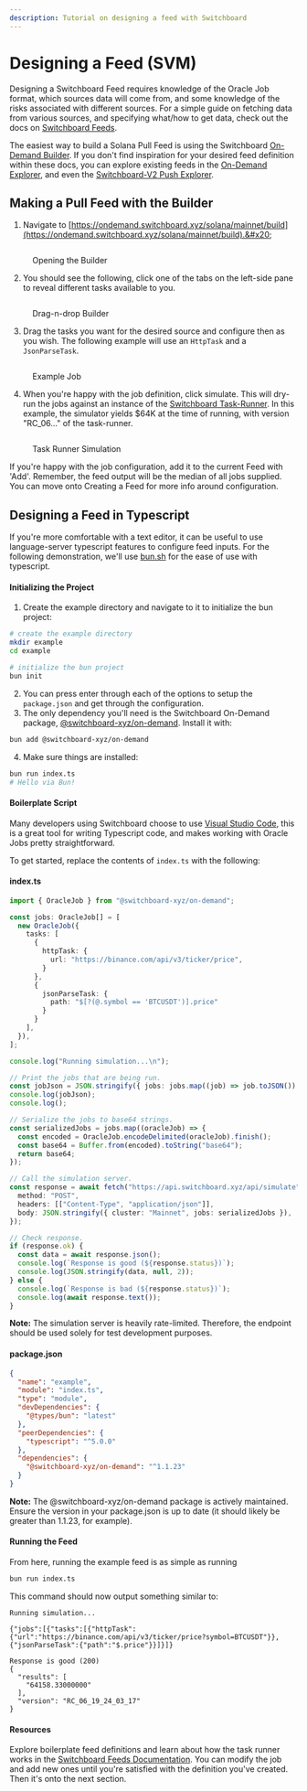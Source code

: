 ```yaml
---
description: Tutorial on designing a feed with Switchboard
---
```


# Designing a Feed (SVM)

Designing a Switchboard Feed requires knowledge of the Oracle Job format, which sources data will come from, and some knowledge of the risks associated with different sources. For a simple guide on fetching data from various sources, and specifying what/how to get data, check out the docs on [Switchboard Feeds](../switchboard-feeds/).&#x20;

The easiest way to build a Solana Pull Feed is using the Switchboard [On-Demand Builder](https://ondemand.switchboard.xyz/solana/mainnet/build). If you don't find inspiration for your desired feed definition within these docs, you can explore existing feeds in the [On-Demand Explorer](https://ondemand.switchboard.xyz/solana/mainnet), and even the [Switchboard-V2 Push Explorer](https://app.switchboard.xyz/solana/mainnet).

## Making a Pull Feed with the Builder

1. Navigate to [https://ondemand.switchboard.xyz/solana/mainnet/build](https://ondemand.switchboard.xyz/solana/mainnet/build).&#x20;

<figure><img src="../../.gitbook/assets/Screenshot 2024-06-21 at 5.53.00 PM 1.png" alt=""><figcaption><p>Opening the Builder</p></figcaption></figure>

2. You should see the following, click one of the tabs on the left-side pane to reveal different tasks available to you.&#x20;

<figure><img src="../../.gitbook/assets/image (11).png" alt=""><figcaption><p>Drag-n-drop Builder</p></figcaption></figure>

3. Drag the tasks you want for the desired source and configure then as you wish. The following example will use an `HttpTask` and a `JsonParseTask`.&#x20;

<figure><img src="../../.gitbook/assets/image (12).png" alt=""><figcaption><p>Example Job</p></figcaption></figure>

4. When you're happy with the job definition, click simulate. This will dry-run the jobs against an instance of the [Switchboard Task-Runner](../switchboard-feeds/how-feeds-are-resolved.md). In this example, the simulator yields $64K at the time of running, with version "RC\_06..." of the task-runner.&#x20;

<figure><img src="../../.gitbook/assets/image (13).png" alt=""><figcaption><p>Task Runner Simulation</p></figcaption></figure>

If you're happy with the job configuration, add it to the current Feed with 'Add'. Remember, the feed output will be the median of all jobs supplied. You can move onto Creating a Feed for more info around configuration.&#x20;

## Designing a Feed in Typescript&#x20;

If you're more comfortable with a text editor, it can be useful to use language-server typescript features to configure feed inputs. For the following demonstration, we'll use [bun.sh](https://bun.sh) for the ease of use with typescript.

#### Initializing the Project

1. Create the example directory and navigate to it to initialize the bun project:

```sh
# create the example directory
mkdir example     
cd example

# initialize the bun project
bun init
```

2. You can press enter through each of the options to setup the `package.json`  and get through the configuration.&#x20;
3. The only dependency you'll need is the Switchboard On-Demand package, [@switchboard-xyz/on-demand](https://www.npmjs.com/package/@switchboard-xyz/on-demand). Install it with:

```bash
bun add @switchboard-xyz/on-demand
```

4. Make sure things are installed:

```bash
bun run index.ts
# Hello via Bun!
```

#### Boilerplate Script&#x20;

Many developers using Switchboard choose to use [Visual Studio Code](https://code.visualstudio.com/), this is a great tool for writing Typescript code, and makes working with Oracle Jobs pretty straightforward.&#x20;

To get started, replace the contents of `index.ts` with the following:

#### index.ts

```typescript
import { OracleJob } from "@switchboard-xyz/on-demand";

const jobs: OracleJob[] = [
  new OracleJob({
    tasks: [
      {
        httpTask: {
          url: "https://binance.com/api/v3/ticker/price",
        }
      },
      {
        jsonParseTask: {
          path: "$[?(@.symbol == 'BTCUSDT')].price"
        }
      }
    ],
  }),
];

console.log("Running simulation...\n");

// Print the jobs that are being run.
const jobJson = JSON.stringify({ jobs: jobs.map((job) => job.toJSON()) });
console.log(jobJson);
console.log();

// Serialize the jobs to base64 strings.
const serializedJobs = jobs.map((oracleJob) => {
  const encoded = OracleJob.encodeDelimited(oracleJob).finish();
  const base64 = Buffer.from(encoded).toString("base64");
  return base64;
});

// Call the simulation server.
const response = await fetch("https://api.switchboard.xyz/api/simulate", {
  method: "POST",
  headers: [["Content-Type", "application/json"]],
  body: JSON.stringify({ cluster: "Mainnet", jobs: serializedJobs }),
});

// Check response.
if (response.ok) {
  const data = await response.json();
  console.log(`Response is good (${response.status})`);
  console.log(JSON.stringify(data, null, 2));
} else {
  console.log(`Response is bad (${response.status})`);
  console.log(await response.text());
}
```

**Note:** The simulation server is heavily rate-limited. Therefore, the endpoint should be used solely for test development purposes.

#### package.json

```json
{
  "name": "example",
  "module": "index.ts",
  "type": "module",
  "devDependencies": {
    "@types/bun": "latest"
  },
  "peerDependencies": {
    "typescript": "^5.0.0"
  },
  "dependencies": {
    "@switchboard-xyz/on-demand": "^1.1.23"
  }
}
```

**Note:** The @switchboard-xyz/on-demand package is actively maintained. Ensure the version in your package.json is up to date (it should likely be greater than 1.1.23, for example).&#x20;

#### Running the Feed

From here, running the example feed is as simple as running

```sh
bun run index.ts
```

This command should now output something similar to:

```
Running simulation...

{"jobs":[{"tasks":[{"httpTask":{"url":"https://binance.com/api/v3/ticker/price?symbol=BTCUSDT"}},{"jsonParseTask":{"path":"$.price"}}]}]}

Response is good (200)
{
  "results": [
    "64158.33000000"
  ],
  "version": "RC_06_19_24_03_17"
}
```

#### Resources

Explore boilerplate feed definitions and learn about how the task runner works in the [Switchboard Feeds Documentation](../switchboard-feeds/). You can modify the job and add new ones until you're satisfied with the definition you've created. Then it's onto the next section. &#x20;

